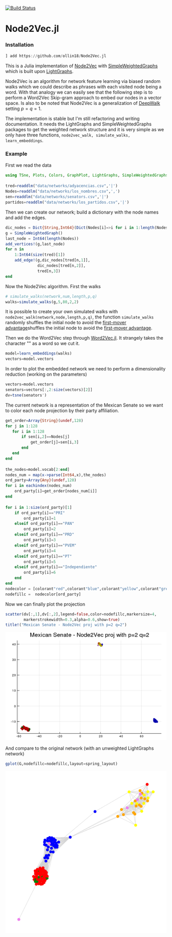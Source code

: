 [![Build Status](https://travis-ci.com/ollin18/Node2Vec.jl.svg?branch=master)](https://travis-ci.com/ollin18/Node2Vec.jl)

# Node2Vec.jl

### Installation

```julia
] add https://github.com/ollin18/Node2Vec.jl
```

This is a Julia implementation of [Node2Vec](https://cs.stanford.edu/people/jure/pubs/node2vec-kdd16.pdf) with [SimpleWeightedGraphs](https://github.com/JuliaGraphs/SimpleWeightedGraphs.jl) which is built upon [LightGraphs](https://github.com/JuliaGraphs/LightGraphs.jl).

Node2Vec is an algorithm for network feature learning via biased random walks which we could describe as phrases with each visited node being a word. With that analogy we can easily see that the following step is to perform a Word2Vec Skip-gram approach to embed our nodes in a vector space. Is also to be noted that Node2Vec is a generalization of [DeepWalk](https://arxiv.org/pdf/1403.6652.pdf) setting $p=q=1$.

The implementation is stable but I'm still refactoring and writing documentation. It needs the LightGraphs and SimpleWeightedGraphs packages to get the weighted network structure and it is  very simple as we only have three functions, `node2vec_walk, simulate_walks, learn_embeddings`.

### Example

First we read the data

```julia
using TSne, Plots, Colors, GraphPlot, LightGraphs, SimpleWeightedGraphs,DelimitedFiles, StatsBase, Node2Vec

tred=readdlm("data/networks/adyacencias.csv",'|')
Nodes=readdlm("data/networks/los_nombres.csv",',')
sen=readdlm("data/networks/senators.csv",'|')
partidos=readdlm("data/networks/los_partidos.csv",'|')
```

Then we can create our network; build a dictionary with the node names and add the edges.

```julia
dic_nodes = Dict{String,Int64}(Dict(Nodes[i]=>i for i in 1:length(Nodes)))
g = SimpleWeightedGraph()
last_node = Int64(length(Nodes))
add_vertices!(g,last_node)
for n in
    1:Int64(size(tred)[1])
    add_edge!(g,dic_nodes[tred[n,1]],
              dic_nodes[tred[n,2]],
              tred[n,3])
end
```

Now the Node2Vec algorithm. First the walks

```julia
# simulate_walks(network,num,length,p,q)
walks=simulate_walks(g,5,80,2,2)
```

It is possible to create your own simulated walks with `node2vec_walk(network,node,length,p,q)`, the function `simulate_walks` randomly shuffles the initial node to avoid the [first-mover advantage](https://journals.aps.org/pre/abstract/10.1103/PhysRevE.95.052301)shuffles the initial node to avoid the [first-mover advantage](https://journals.aps.org/pre/abstract/10.1103/PhysRevE.95.052301).

Then we do the Word2Vec step through [Word2Vec.jl](https://github.com/JuliaText/Word2Vec.jl). It strangely takes the character "</s>" as a word so we cut it.

```julia
model=learn_embeddings(walks)
vectors=model.vectors
```

In order to plot the embedded network we need to perform a dimensionality reduction (working on the parameters)

```julia
vectors=model.vectors
senators=vectors[:,2:size(vectors)[2]]
dv=tsne(senators')
```

The current network is a representation of the Mexican Senate so we want to color each node projection by their party affiliation.

```julia
get_order=Array{String}(undef,128)
for j in 1:128
   for i in 1:128
       if sen[i,2]==Nodes[j]
           get_order[j]=sen[i,3]
       end
   end
end

the_nodes=model.vocab[2:end]
nodes_num = map(x->parse(Int64,x),the_nodes)
ord_party=Array{Any}(undef,128)
for i in eachindex(nodes_num)
    ord_party[i]=get_order[nodes_num[i]]
end

for i in 1:size(ord_party)[1]
    if ord_party[i]=="PRI"
        ord_party[i]=1
    elseif ord_party[i]=="PAN"
        ord_party[i]=2
    elseif ord_party[i]=="PRD"
        ord_party[i]=3
    elseif ord_party[i]=="PVEM"
        ord_party[i]=4
    elseif ord_party[i]=="PT"
        ord_party[i]=5
    elseif ord_party[i]=="Independiente"
        ord_party[i]=6
    end
end
nodecolor = [colorant"red",colorant"blue",colorant"yellow",colorant"green",colorant"orange",colorant"violet"]
nodefillc =  nodecolor[ord_party]
```

Now we can finally plot the projection

```julia
scatter(dv[:,1],dv[:,2],legend=false,color=nodefillc,markersize=4,
        markerstrokewidth=0.3,alpha=0.6,show=true)
title!("Mexican Senate - Node2Vec proj with p=2 q=2")
```
![](data/figs/node2vecp2q2.png)

And compare to the original network (with an unweighted LightGraphs network)

```julia
gplot(G,nodefillc=nodefillc,layout=spring_layout)
```
![](data/figs/network.png)


